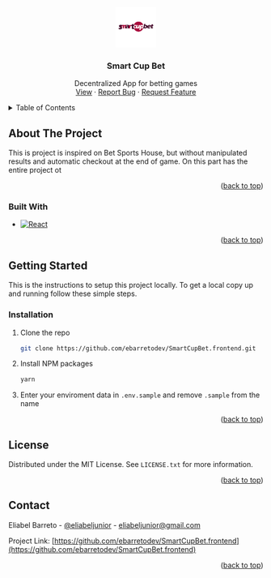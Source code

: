 <!-- Improved compatibility of back to top link: See: https://github.com/othneildrew/Best-README-Template/pull/73 -->
<a name="Smart Cup Bet"></a>
<!--
*** Thanks for checking out the Best-README-Template. If you have a suggestion
*** that would make this better, please fork the repo and create a pull request
*** or simply open an issue with the tag "enhancement".
*** Don't forget to give the project a star!
*** Thanks again! Now go create something AMAZING! :D
-->



<!-- PROJECT SHIELDS -->
<!--
*** I'm using markdown "reference style" links for readability.
*** Reference links are enclosed in brackets [ ] instead of parentheses ( ).
*** See the bottom of this document for the declaration of the reference variables
*** for contributors-url, forks-url, etc. This is an optional, concise syntax you may use.
*** https://www.markdownguide.org/basic-syntax/#reference-style-links
-->
<!-- [![Contributors][contributors-shield]][contributors-url]
[![Forks][forks-shield]][forks-url]
[![Stargazers][stars-shield]][stars-url]
[![Issues][issues-shield]][issues-url]
[![MIT License][license-shield]][license-url]
[![LinkedIn][linkedin-shield]][linkedin-url] -->



<!-- PROJECT LOGO -->
<br />
<div align="center">
  <a href="https://github.com/ebarretodev/SmartCupBet.frontend">
    <img src="images/logo512.png" alt="Logo" width="80" height="80">
  </a>

<h3 align="center">Smart Cup Bet</h3>

  <p align="center">
    Decentralized App for betting games
    <br />
    <a href="https://smartcupbet.web.app/">View</a>
    ·
    <a href="https://github.com/ebarretodev/SmartCupBet.frontend/issues">Report Bug</a>
    ·
    <a href="https://github.com/ebarretodev/SmartCupBet.frontend/issues">Request Feature</a>
  </p>
</div>



<!-- TABLE OF CONTENTS -->
<details>
  <summary>Table of Contents</summary>
  <ol>
    <li>
      <a href="#about-the-project">About The Project</a>
      <ul>
        <li><a href="#built-with">Built With</a></li>
      </ul>
    </li>
    <li>
      <a href="#getting-started">Getting Started</a>
      <ul>
        <li><a href="#installation">Installation</a></li>
      </ul>
    </li>
    <li><a href="#license">License</a></li>
    <li><a href="#contact">Contact</a></li>
  </ol>
</details>



<!-- ABOUT THE PROJECT -->
## About The Project

This is project is inspired on Bet Sports House, but without manipulated results and automatic checkout at the end of game. On this part has the entire project ot 

<p align="right">(<a href="#readme-top">back to top</a>)</p>



### Built With

* [![React][React.js]][React-url]


<p align="right">(<a href="#readme-top">back to top</a>)</p>



<!-- GETTING STARTED -->
## Getting Started

This is the instructions to setup this project locally.
To get a local copy up and running follow these simple steps.

### Installation


1. Clone the repo
   ```sh
   git clone https://github.com/ebarretodev/SmartCupBet.frontend.git
   ```
2. Install NPM packages
   ```sh
   yarn 
   ```
3. Enter your enviroment data in `.env.sample` and remove `.sample` from the name

<p align="right">(<a href="#readme-top">back to top</a>)</p>


<!-- LICENSE -->
## License

Distributed under the MIT License. See `LICENSE.txt` for more information.

<p align="right">(<a href="#readme-top">back to top</a>)</p>


<!-- CONTACT -->
## Contact

Eliabel Barreto - [@eliabeljunior](https://twitter.com/eliabeljunior) - eliabeljunior@gmail.com

Project Link: [https://github.com/ebarretodev/SmartCupBet.frontend](https://github.com/ebarretodev/SmartCupBet.frontend)

<p align="right">(<a href="#readme-top">back to top</a>)</p>


<!-- MARKDOWN LINKS & IMAGES -->
<!-- https://www.markdownguide.org/basic-syntax/#reference-style-links -->
[contributors-shield]: https://img.shields.io/github/contributors/github_username/repo_name.svg?style=for-the-badge
[contributors-url]: https://github.com/ebarretodev/SmartCupBet.frontend/graphs/contributors
[forks-shield]: https://img.shields.io/github/forks/github_username/repo_name.svg?style=for-the-badge
[forks-url]: https://github.com/ebarretodev/SmartCupBet.frontend/network/members
[stars-shield]: https://img.shields.io/github/stars/github_username/repo_name.svg?style=for-the-badge
[stars-url]: https://github.com/ebarretodev/SmartCupBet.frontend/stargazers
[issues-shield]: https://img.shields.io/github/issues/github_username/repo_name.svg?style=for-the-badge
[issues-url]: https://github.com/ebarretodev/SmartCupBet.frontend/issues
[license-shield]: https://img.shields.io/github/license/github_username/repo_name.svg?style=for-the-badge
[license-url]: https://github.com/ebarretodev/SmartCupBet.frontend/blob/master/LICENSE.txt
[linkedin-shield]: https://img.shields.io/badge/-LinkedIn-black.svg?style=for-the-badge&logo=linkedin&colorB=555
[linkedin-url]: https://linkedin.com/in/linkedin_username
[product-screenshot]:images/Browser.jpg
[React.js]: https://img.shields.io/badge/React-20232A?style=for-the-badge&logo=react&logoColor=61DAFB
[React-url]: https://reactjs.org/
